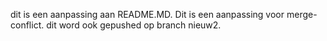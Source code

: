 dit is een aanpassing aan README.MD. Dit is een aanpassing voor merge-conflict. dit word ook gepushed op branch nieuw2.